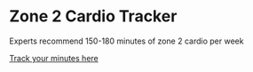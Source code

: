 # Zone 2 Cardio Tracker 

Experts recommend 150-180 minutes of zone 2 cardio per week

[Track your minutes here](https://www.zone2cardio.com/)